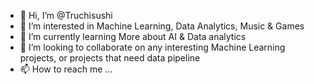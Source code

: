 - 👋 Hi, I’m @Truchisushi
- 👀 I’m interested in Machine Learning, Data Analytics, Music & Games
- 🌱 I’m currently learning More about AI & Data analytics
- 💞️ I’m looking to collaborate on any interesting Machine Learning projects, or projects that need data pipeline
- 📫 How to reach me ...

<!---
Truchisushi/Truchisushi is a ✨ special ✨ repository because its `README.md` (this file) appears on your GitHub profile.
You can click the Preview link to take a look at your changes.
--->
